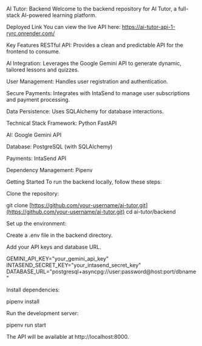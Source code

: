 AI Tutor: Backend
Welcome to the backend repository for AI Tutor, a full-stack AI-powered learning platform.

Deployed Link
You can view the live API here:
https://ai-tutor-api-1-ryrc.onrender.com/

Key Features
RESTful API: Provides a clean and predictable API for the frontend to consume.

AI Integration: Leverages the Google Gemini API to generate dynamic, tailored lessons and quizzes.

User Management: Handles user registration and authentication.

Secure Payments: Integrates with IntaSend to manage user subscriptions and payment processing.

Data Persistence: Uses SQLAlchemy for database interactions.

Technical Stack
Framework: Python FastAPI

AI: Google Gemini API

Database: PostgreSQL (with SQLAlchemy)

Payments: IntaSend API

Dependency Management: Pipenv

Getting Started
To run the backend locally, follow these steps:

Clone the repository:

git clone [https://github.com/your-username/ai-tutor.git](https://github.com/your-username/ai-tutor.git)
cd ai-tutor/backend

Set up the environment:

Create a .env file in the backend directory.

Add your API keys and database URL.

GEMINI_API_KEY="your_gemini_api_key"
INTASEND_SECRET_KEY="your_intasend_secret_key"
DATABASE_URL="postgresql+asyncpg://user:password@host:port/dbname"

Install dependencies:

pipenv install

Run the development server:

pipenv run start

The API will be available at http://localhost:8000.
